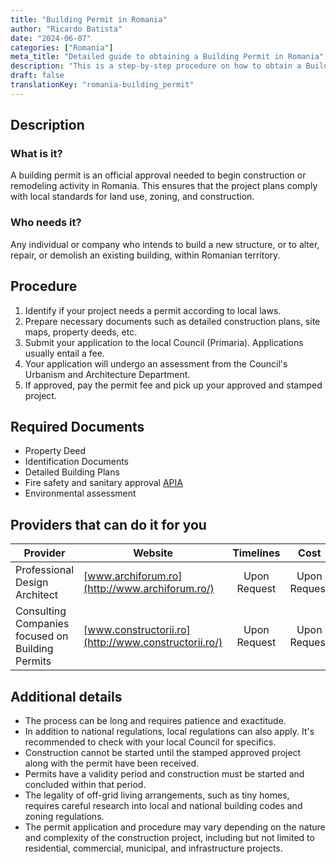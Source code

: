 ```yaml
---
title: "Building Permit in Romania"
author: "Ricardo Batista"
date: "2024-06-07"
categories: ["Romania"]
meta_title: "Detailed guide to obtaining a Building Permit in Romania"
description: "This is a step-by-step procedure on how to obtain a Building Permit in Romania, list of required documents and providers who can do it for you"
draft: false
translationKey: "romania-building_permit"
---
```


## Description
### What is it?
A building permit is an official approval needed to begin construction or remodeling activity in Romania. This ensures that the project plans comply with local standards for land use, zoning, and construction.

### Who needs it?
Any individual or company who intends to build a new structure, or to alter, repair, or demolish an existing building, within Romanian territory.

## Procedure
1. Identify if your project needs a permit according to local laws.
2. Prepare necessary documents such as detailed construction plans, site maps, property deeds, etc.
3. Submit your application to the local Council (Primaria). Applications usually entail a fee.
4. Your application will undergo an assessment from the Council's Urbanism and Architecture Department.
5. If approved, pay the permit fee and pick up your approved and stamped project. 

## Required Documents
- Property Deed
- Identification Documents
- Detailed Building Plans
- Fire safety and sanitary approval [APIA](http://www.apia.org.ro/)
- Environmental assessment

## Providers that can do it for you

| Provider        |     Website           |     Timelines    |       Cost      |
| --------------- | ---------------- |  :-------------: | :-------------: |
| Professional Design Architect |  [www.archiforum.ro](http://www.archiforum.ro/) |  Upon Request  |  Upon Request  |
| Consulting Companies focused on Building Permits |  [www.constructorii.ro](http://www.constructorii.ro/) |      Upon Request      |       Upon Request        |

## Additional details
- The process can be long and requires patience and exactitude.
- In addition to national regulations, local regulations can also apply. It's recommended to check with your local Council for specifics.
- Construction cannot be started until the stamped approved project along with the permit have been received.
- Permits have a validity period and construction must be started and concluded within that period.
- The legality of off-grid living arrangements, such as tiny homes, requires careful research into local and national building codes and zoning regulations.
- The permit application and procedure may vary depending on the nature and complexity of the construction project, including but not limited to residential, commercial, municipal, and infrastructure projects.